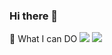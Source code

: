 ### Hi there 👋

🌱 What I can DO 
 <img src="https://img.shields.io/badge/unrealengine-0E1128?style=flat&logo=TypeScript&logoColor=black"/>
 <img src="https://img.shields.io/badge/TypeScript-3178C6?style=flat&logo=TypeScript&logoColor=white"/>
<!--
**wjp229/wjp229** is a ✨ _special_ ✨ repository because its `README.md` (this file) appears on your GitHub profile.

Here are some ideas to get you started:

- 🔭 I’m currently working on ...
- 
- 👯 I’m looking to collaborate on ...
- 🤔 I’m looking for help with ...
- 💬 Ask me about ...
- 📫 How to reach me: ...
- 😄 Pronouns: ...
- ⚡ Fun fact: ...
-->
